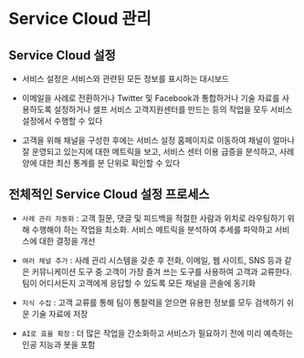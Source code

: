 # Service Cloud 관리

## Service Cloud 설정

 - 서비스 설정은 서비스와 관련된 모든 정보를 표시하는 대시보드

 - 이메일을 사례로 전환하거나 Twitter 및 Facebook과 통합하거나 기술 자료를 사용하도록 설정하거나 셀프 서비스 고객지원센터를 만드는 등의 작업을 모두 서비스 설정에서 수행할 수 있다

 - 고객을 위해 채널을 구성한 후에는 서비스 설정 홈페이지로 이동하여 채널이 얼마나 잘 운영되고 있는지에 대한 메트릭을 보고, 서비스 센터 이용 급증을 분석하고, 사례 양에 대한 최신 통계를 분 단위로 확인할 수 있다

## 전체적인 Service Cloud 설정 프로세스

 - `사례 관리 자동화` : 고객 질문, 댓글 및 피드백을 적절한 사람과 위치로 라우팅하기 위해 수행해야 하는 작업을 최소화. 서비스 메트릭을 분석하여 추세를 파악하고 서비스에 대한 결정을 개선

 - `여러 채널 추가` : 사례 관리 시스템을 갖춘 후 전화, 이메일, 웹 사이트, SNS 등과 같은 커뮤니케이션 도구 중 고객이 가장 즐겨 쓰는 도구를 사용하여 고객과 교류한다. 팀이 어디서든지 고객에게 응답할 수 있도록 모든 채널을 콘솔에 동기화

 - `지식 수집` : 고객 교류를 통해 팀이 통찰력을 얻으면 유용한 정보를 모두 검색하기 쉬운 기술 자료에 저장

 - `AI로 효율 확장` : 더 많은 작업을 간소화하고 서비스가 필요하기 전에 미리 예측하는 인공 지능과 봇을 포함
